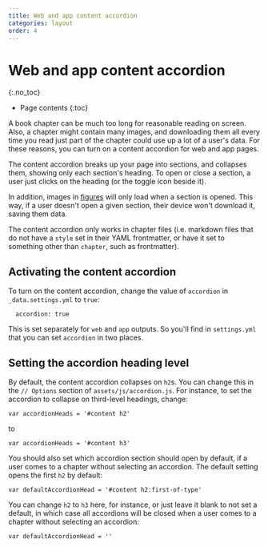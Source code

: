 ```yaml
---
title: Web and app content accordion
categories: layout
order: 4
---
```


# Web and app content accordion
{:.no_toc}

* Page contents
{:toc}

A book chapter can be much too long for reasonable reading on screen. Also, a chapter might contain many images, and downloading them all every time you read just part of the chapter could use up a lot of a user's data. For these reasons, you can turn on a content accordion for web and app pages.

The content accordion breaks up your page into sections, and collapses them, showing only each section's heading. To open or close a section, a user just clicks on the heading (or the toggle icon beside it).

In addition, images in [figures](../editing/figures.html) will only load when a section is opened. This way, if a user doesn't open a given section, their device won't download it, saving them data.

The content accordion only works in chapter files (i.e. markdown files that do not have a `style` set in their YAML frontmatter, or have it set to something other than `chapter`, such as frontmatter).

## Activating the content accordion

To turn on the content accordion, change the value of `accordion` in `_data.settings.yml` to `true`:

```
  accordion: true
```

This is set separately for `web` and `app` outputs. So you'll find in `settings.yml` that you can set `accordion` in two places.

## Setting the accordion heading level

By default, the content accordion collapses on `h2`s. You can change this in the `// Options` section of `assets/js/accordion.js`. For instance, to set the accordion to collapse on third-level headings, change:

```
var accordionHeads = '#content h2'
```

to

```
var accordionHeads = '#content h3'
```

You should also set which accordion section should open by default, if a user comes to a chapter without selecting an accordion. The default setting opens the first `h2` by default:

```
var defaultAccordionHead = '#content h2:first-of-type'
```

You can change `h2` to `h3` here, for instance, or just leave it blank to not set a default, in which case all accordions will be closed when a user comes to a chapter without selecting an accordion:

```
var defaultAccordionHead = ''
```
